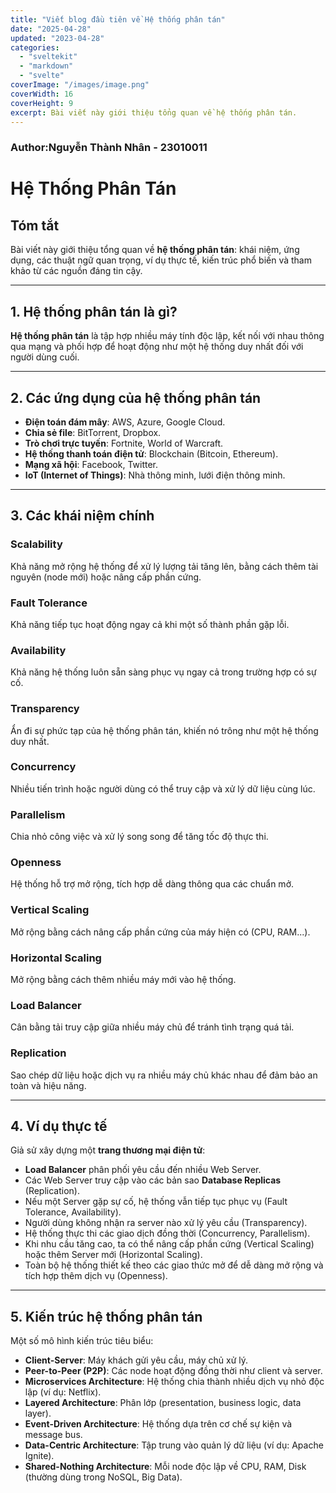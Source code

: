 ```yaml
---
title: "Viết blog đầu tiên về Hệ thống phân tán"
date: "2025-04-28"
updated: "2023-04-28"
categories:
  - "sveltekit"
  - "markdown"
  - "svelte"
coverImage: "/images/image.png"
coverWidth: 16
coverHeight: 9
excerpt: Bài viết này giới thiệu tổng quan về hệ thống phân tán.
---
```


### Author:Nguyễn Thành Nhân - 23010011

# Hệ Thống Phân Tán

## Tóm tắt

Bài viết này giới thiệu tổng quan về **hệ thống phân tán**: khái niệm, ứng dụng, các thuật ngữ quan trọng, ví dụ thực tế, kiến trúc phổ biến và tham khảo từ các nguồn đáng tin cậy.

---

## 1. Hệ thống phân tán là gì?

**Hệ thống phân tán** là tập hợp nhiều máy tính độc lập, kết nối với nhau thông qua mạng và phối hợp để hoạt động như một hệ thống duy nhất đối với người dùng cuối.

---

## 2. Các ứng dụng của hệ thống phân tán

- **Điện toán đám mây**: AWS, Azure, Google Cloud.
- **Chia sẻ file**: BitTorrent, Dropbox.
- **Trò chơi trực tuyến**: Fortnite, World of Warcraft.
- **Hệ thống thanh toán điện tử**: Blockchain (Bitcoin, Ethereum).
- **Mạng xã hội**: Facebook, Twitter.
- **IoT (Internet of Things)**: Nhà thông minh, lưới điện thông minh.

---

## 3. Các khái niệm chính

### Scalability
Khả năng mở rộng hệ thống để xử lý lượng tải tăng lên, bằng cách thêm tài nguyên (node mới) hoặc nâng cấp phần cứng.

### Fault Tolerance
Khả năng tiếp tục hoạt động ngay cả khi một số thành phần gặp lỗi.

### Availability
Khả năng hệ thống luôn sẵn sàng phục vụ ngay cả trong trường hợp có sự cố.

### Transparency
Ẩn đi sự phức tạp của hệ thống phân tán, khiến nó trông như một hệ thống duy nhất.

### Concurrency
Nhiều tiến trình hoặc người dùng có thể truy cập và xử lý dữ liệu cùng lúc.

### Parallelism
Chia nhỏ công việc và xử lý song song để tăng tốc độ thực thi.

### Openness
Hệ thống hỗ trợ mở rộng, tích hợp dễ dàng thông qua các chuẩn mở.

### Vertical Scaling
Mở rộng bằng cách nâng cấp phần cứng của máy hiện có (CPU, RAM...).

### Horizontal Scaling
Mở rộng bằng cách thêm nhiều máy mới vào hệ thống.

### Load Balancer
Cân bằng tải truy cập giữa nhiều máy chủ để tránh tình trạng quá tải.

### Replication
Sao chép dữ liệu hoặc dịch vụ ra nhiều máy chủ khác nhau để đảm bảo an toàn và hiệu năng.

---

## 4. Ví dụ thực tế

Giả sử xây dựng một **trang thương mại điện tử**:

- **Load Balancer** phân phối yêu cầu đến nhiều Web Server.
- Các Web Server truy cập vào các bản sao **Database Replicas** (Replication).
- Nếu một Server gặp sự cố, hệ thống vẫn tiếp tục phục vụ (Fault Tolerance, Availability).
- Người dùng không nhận ra server nào xử lý yêu cầu (Transparency).
- Hệ thống thực thi các giao dịch đồng thời (Concurrency, Parallelism).
- Khi nhu cầu tăng cao, ta có thể nâng cấp phần cứng (Vertical Scaling) hoặc thêm Server mới (Horizontal Scaling).
- Toàn bộ hệ thống thiết kế theo các giao thức mở để dễ dàng mở rộng và tích hợp thêm dịch vụ (Openness).

---

## 5. Kiến trúc hệ thống phân tán

Một số mô hình kiến trúc tiêu biểu:

- **Client-Server**: Máy khách gửi yêu cầu, máy chủ xử lý.
- **Peer-to-Peer (P2P)**: Các node hoạt động đồng thời như client và server.
- **Microservices Architecture**: Hệ thống chia thành nhiều dịch vụ nhỏ độc lập (ví dụ: Netflix).
- **Layered Architecture**: Phân lớp (presentation, business logic, data layer).
- **Event-Driven Architecture**: Hệ thống dựa trên cơ chế sự kiện và message bus.
- **Data-Centric Architecture**: Tập trung vào quản lý dữ liệu (ví dụ: Apache Ignite).
- **Shared-Nothing Architecture**: Mỗi node độc lập về CPU, RAM, Disk (thường dùng trong NoSQL, Big Data).




